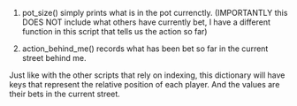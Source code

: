 1. pot_size() simply prints what is in the pot currenctly. 
(IMPORTANTLY this DOES NOT include what others have currently bet, I have a different function in this script that tells us the action so far)

2. action_behind_me() records what has been bet so far in the current street behind me.

Just like with the other scripts that rely on indexing, this dictionary will have keys that represent the relative position of each player. 
And the values are their bets in the current street. 